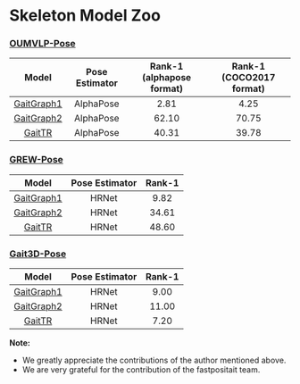 # Skeleton Model Zoo


###  [OUMVLP-Pose](https://ieeexplore.ieee.org/abstract/document/9139355/)

|                                                                                  Model                                                                                   | Pose Estimator | Rank-1 (alphapose format) | Rank-1 (COCO2017 format) |
|:------------------------------------------------------------------------------------------------------------------------------------------------------------------------:|:--------------:|:-------------------------:|:------------------------:|
|                                                        [GaitGraph1](https://ieeexplore.ieee.org/document/9506717)                                                        |   AlphaPose    |           2.81            |           4.25           |
| [GaitGraph2](https://openaccess.thecvf.com/content/CVPR2022W/Biometrics/papers/Teepe_Towards_a_Deeper_Understanding_of_Skeleton-Based_Gait_Recognition_CVPRW_2022_paper) |   AlphaPose    |           62.10           |          70.75           |
|                                                                [GaitTR](https://arxiv.org/abs/2204.03873)                                                                |   AlphaPose    |           40.31           |          39.78           | 






###  [GREW-Pose](http://openaccess.thecvf.com/content/ICCV2021/html/Zhu_Gait_Recognition_in_the_Wild_A_Benchmark_ICCV_2021_paper.html)

|                            Model                             | Pose Estimator | Rank-1 |
| :----------------------------------------------------------: | :------------: |:------:|
|  [GaitGraph1](https://ieeexplore.ieee.org/document/9506717)  |     HRNet      |  9.82  |
| [GaitGraph2](https://openaccess.thecvf.com/content/CVPR2022W/Biometrics/papers/Teepe_Towards_a_Deeper_Understanding_of_Skeleton-Based_Gait_Recognition_CVPRW_2022_paper) |     HRNet      | 34.61  |
|          [GaitTR](https://arxiv.org/abs/2204.03873)          |     HRNet      | 48.60  |




###  [Gait3D-Pose](https://openaccess.thecvf.com/content/CVPR2022/html/Zheng_Gait_Recognition_in_the_Wild_With_Dense_3D_Representations_and_CVPR_2022_paper.html)


|                            Model                             | Pose Estimator | Rank-1 |
| :----------------------------------------------------------: | :------------: |:------:|
|  [GaitGraph1](https://ieeexplore.ieee.org/document/9506717)  |     HRNet      |  9.00  |
| [GaitGraph2](https://openaccess.thecvf.com/content/CVPR2022W/Biometrics/papers/Teepe_Towards_a_Deeper_Understanding_of_Skeleton-Based_Gait_Recognition_CVPRW_2022_paper) |     HRNet      | 11.00  |
|          [GaitTR](https://arxiv.org/abs/2204.03873)          |     HRNet      |  7.20  |




**Note:**

* We greatly appreciate the contributions of the author mentioned above.
* We are very grateful for the contribution of the fastpositait team.


